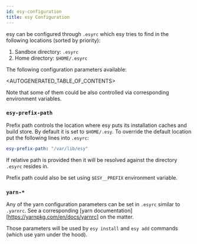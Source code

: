 ```yaml
---
id: esy-configuration
title: esy Configuration
---
```



esy can be configured through `.esyrc` which esy tries to find in the following
locations (sorted by priority):

1. Sandbox directory: `.esyrc`
2. Home directory: `$HOME/.esyrc`

The following configuration parameters available:

<AUTOGENERATED_TABLE_OF_CONTENTS>

Note that some of them could be also controlled via corresponding environment
variables.

### `esy-prefix-path`

Prefix path controls the location where esy puts its installation caches and
build store. By default it is set to `$HOME/.esy`. To override the default
location put the following lines into `.esyrc`:

```yaml
esy-prefix-path: "/var/lib/esy"
```

If relative path is provided then it will be resolved against the directory
`.esyrc` resides in.

Prefix path could also be set using `$ESY__PREFIX` environment variable.

### `yarn-*`

Any of the yarn configuration parameters can be set in `.esyrc` similar to
`.yarnrc`. See a corresponding [yarn
documentation][https://yarnpkg.com/en/docs/yarnrc] on the matter.

Those parameters will be used by `esy install` and `esy add` commands (which use
yarn under the hood).
